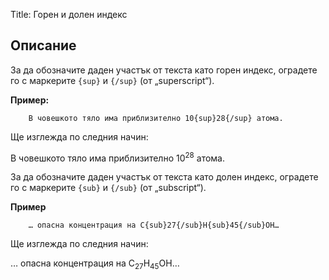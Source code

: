 Title: Горен и долен индекс

## Описание

За да обозначите даден участък от текста като горен индекс, оградете го с маркерите `{sup}` и `{/sup}` (от „superscript“).

**Пример:**
~~~~
    В човешкото тяло има приблизително 10{sup}28{/sup} атома.
~~~~
Ще изглежда по следния начин:

В човешкото тяло има приблизително 10<sup>28</sup> атома.
<br/>

За да обозначите даден участък от текста като долен индекс, оградете го с маркерите `{sub}` и `{/sub}` (от „subscript“).

**Пример**
~~~~
    … опасна концентрация на С{sub}27{/sub}Н{sub}45{/sub}ОН…
~~~~
Ще изглежда по следния начин:

… опасна концентрация на С<sub>27</sub>Н<sub>45</sub>ОН…
